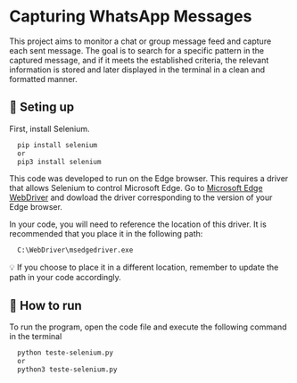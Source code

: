 
# Capturing WhatsApp Messages
This project aims to monitor a chat or group message feed and capture each sent message. The goal is to search for a specific pattern in the captured message, and if it meets the established criteria, the relevant information is stored and later displayed in the terminal in a clean and formatted manner.


## :wrench: Seting up
First, install Selenium.

```bash
  pip install selenium
  or
  pip3 install selenium
```

This code was developed to run on the Edge browser. This requires a driver that allows Selenium to control Microsoft Edge.
Go to [Microsoft Edge WebDriver](https://developer.microsoft.com/en-us/microsoft-edge/tools/webdriver/) and dowload the driver corresponding to the version of your Edge browser.

In your code, you will need to reference the location of this driver. It is recommended that you place it in the following path:

```bash
  C:\WebDriver\msedgedriver.exe
```

:bulb: If you choose to place it in a different location, remember to update the path in your code accordingly.

## :running: How to run
To run the program, open the code file and execute the following command in the terminal

```bash
  python teste-selenium.py
  or
  python3 teste-selenium.py
```
